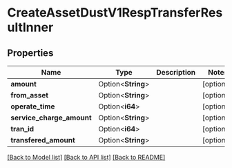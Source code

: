 # CreateAssetDustV1RespTransferResultInner

## Properties

Name | Type | Description | Notes
------------ | ------------- | ------------- | -------------
**amount** | Option<**String**> |  | [optional]
**from_asset** | Option<**String**> |  | [optional]
**operate_time** | Option<**i64**> |  | [optional]
**service_charge_amount** | Option<**String**> |  | [optional]
**tran_id** | Option<**i64**> |  | [optional]
**transfered_amount** | Option<**String**> |  | [optional]

[[Back to Model list]](../README.md#documentation-for-models) [[Back to API list]](../README.md#documentation-for-api-endpoints) [[Back to README]](../README.md)


